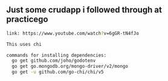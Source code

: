 ## Just some crudapp i followed through at practicego

```bash
link: https://www.youtube.com/watch?v=6gGR-tN4fJo

This uses chi

commands for installing dependencies:
  go get github.com/joho/godotenv
  go get go.mongodb.org/mongo-driver/v2/mongo
  go get -u github.com/go-chi/chi/v5
```
